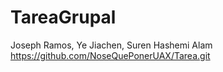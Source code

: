 # TareaGrupal
Joseph Ramos, Ye Jiachen, Suren Hashemi Alam
https://github.com/NoseQuePonerUAX/Tarea.git